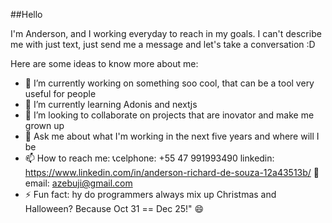 
##Hello

I'm Anderson, and I working everyday to reach in my goals. I can't describe me with just text, just send me a message and let's take a conversation :D

<!--
**azebuji/azebuji** is a ✨ _special_ ✨ repository because its `README.md` (this file) appears on your GitHub profile.
-->
Here are some ideas to know more about me:

- 🔭 I’m currently working on something soo cool, that can be a tool very useful for people
- 🌱 I’m currently learning Adonis and nextjs
- 👯 I’m looking to collaborate on projects that are inovator and make me grown up 
- 💬 Ask me about what I'm working in the next five years and where will I be
- 📫 How to reach me: 
   📞celphone: +55 47 991993490 
      linkedin: https://www.linkedin.com/in/anderson-richard-de-souza-12a43513b/
   📩email: azebuji@gmail.com
- ⚡ Fun fact: hy do programmers always mix up Christmas and Halloween?
Because Oct 31 == Dec 25!" 😄

